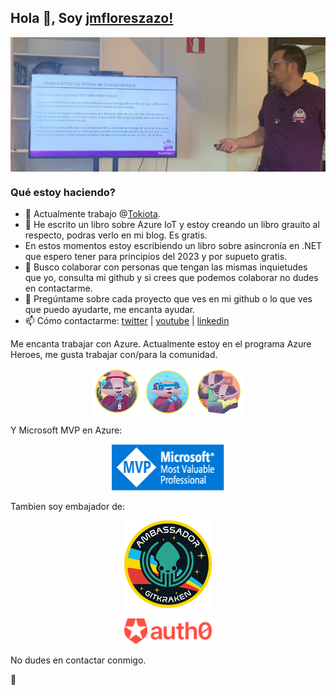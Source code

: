 ## Hola 👋, Soy [jmfloreszazo!](https://www.linkedin.com/in/jmfloreszazo/)

<img align="center" alt="me" src="https://github.com/jmfloreszazo/jmfloreszazo/blob/main/.assets/banner.jpg"/>

### Qué estoy haciendo?

- 🔭 Actualmente trabajo @[Tokiota](https://twitter.com/tokiota_IT).
- 🌱 He escrito un libro sobre Azure IoT y estoy creando un libro grauito al respecto, podras verlo en mi blog. Es gratis.
-  En estos momentos estoy escribiendo un libro sobre asincronía en .NET que espero tener para principios del 2023 y por supueto gratis.
- 👯 Busco colaborar con personas que tengan las mismas inquietudes que yo, consulta mi github y si crees que podemos colaborar no dudes en contactarme.
- 💬 Pregúntame sobre cada proyecto que ves en mi github o lo que ves que puedo ayudarte, me encanta ayudar.
- 📫 Cómo contactarme: [twitter](https://twitter.com/jmfloreszazo) | [youtube](https://www.youtube.com/channel/UCloqpGxXA6j_YnxVGPcg_Zg) | [linkedin](https://www.linkedin.com/in/jmfloreszazo/)

Me encanta trabajar con Azure. Actualmente estoy en el programa Azure Heroes, me gusta trabajar con/para la comunidad.

<p align="center">
<img align="center" width="240px" alt="me" src="https://github.com/jmfloreszazo/jmfloreszazo/blob/main/.assets/AzureHeroesBadgets.png"/>
</p>

Y Microsoft MVP en Azure:

<p align="center">
<img width="180px" alt="Azure MVP" src="https://github.com/jmfloreszazo/jmfloreszazo/blob/main/.assets/MVP_Badge_Horizontal_Preferred_Blue3005_RGB.png"/>
</p>

Tambien soy embajador de:

<p align="center">
<img width="140px" alt="GithKraken Ambassador" src="https://github.com/jmfloreszazo/jmfloreszazo/blob/main/.assets/gk.png"/>
</P>
<p align="center">
<img width="140px" alt="Auth0 Ambassador" src="https://github.com/jmfloreszazo/jmfloreszazo/blob/main/.assets/brand-evolution_logo_Auth0_horizontal_organge.png"/>
</p">

No dudes en contactar conmigo.

🖖